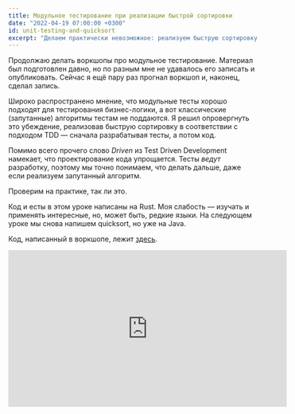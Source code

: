 ```yaml
---
title: Модульное тестирование при реализации быстрой сортировки
date: "2022-04-19 07:00:00 +0300"
id: unit-testing-and-quicksort
excerpt: "Делаем практически невозможное: реализуем быструю сортировку на языке Rust, следуя TDD."
---
```


Продолжаю делать воркшопы про модульное тестирование. Материал был подготовлен давно, но по разным мне не удавалось его записать и опубликовать. Сейчас я ещё пару раз прогнал воркшоп и, наконец, сделал запись.

Широко распространено мнение, что модульные тесты хорошо подходят для тестирования бизнес-логики, а вот классические (запутанные) алгоритмы тестам не поддаются. Я решил опровергнуть это убеждение, реализовав быструю сортировку в соответствии с подходом TDD — сначала разрабатывая тесты, а потом код.

Помимо всего прочего слово *Driven* из Test Driven Development намекает, что проектирование кода упрощается. Тесты *ведут* разработку, поэтому мы точно понимаем, что делать дальше, даже если реализуем запутанный алгоритм.

Проверим на практике, так ли это.

Код и есты в этом уроке написаны на Rust. Моя слабость — изучать и применять интересные, но, может быть, редкие языки. На следующем уроке мы снова напишем quicksort, но уже на Java.

Код, написанный в воркшопе, лежит [здесь](https://github.com/progmsk/tests/tree/main/lesson2/rust).

<div class="video">
    <iframe width="560" height="315" src="https://www.youtube.com/embed/juVrkf4DdJI" title="YouTube video player" frameborder="0" allow="accelerometer; autoplay; clipboard-write; encrypted-media; gyroscope; picture-in-picture" allowfullscreen></iframe>
</div>

